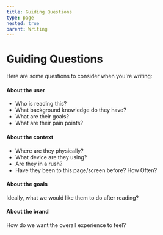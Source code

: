 ```yaml
---
title: Guiding Questions
type: page
nested: true
parent: Writing
---
```


# Guiding Questions

Here are some questions to consider when you're writing:

#### About the user
- Who is reading this?
- What background knowledge do they have?
- What are their goals?
- What are their pain points?

#### About the context
- Where are they physically?
- What device are they using?
- Are they in a rush?
- Have they been to this page/screen before? How Often?

#### About the goals
Ideally, what we would like them to do after reading?

#### About the brand
How do we want the overall experience to feel?
